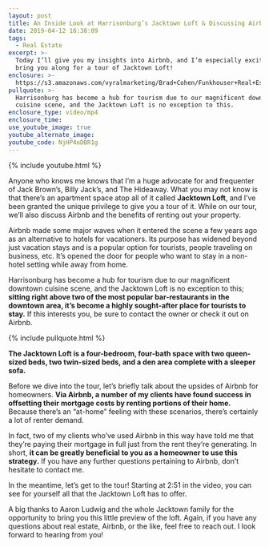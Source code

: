 ```yaml
---
layout: post
title: An Inside Look at Harrisonburg’s Jacktown Loft & Discussing Airbnb
date: 2019-04-12 16:38:09
tags:
  - Real Estate
excerpt: >-
  Today I’ll give you my insights into Airbnb, and I’m especially excited to
  bring you along for a tour of Jacktown Loft!
enclosure: >-
  https://s3.amazonaws.com/vyralmarketing/Brad+Cohen/Funkhouser+Real+Estate+Group-+What+to+Know+About+Airbnb+and+Touring+a+Jacktown+Loft.mp4
pullquote: >-
  Harrisonburg has become a hub for tourism due to our magnificent downtown
  cuisine scene, and the Jacktown Loft is no exception to this.
enclosure_type: video/mp4
enclosure_time:
use_youtube_image: true
youtube_alternate_image:
youtube_code: NjHP4oDBR1g
---
```


{% include youtube.html %}

Anyone who knows me knows that I’m a huge advocate for and frequenter of Jack Brown’s, Billy Jack’s, and The Hideaway. What you may not know is that there’s an apartment space atop all of it called **Jacktown Loft**, and I’ve been granted the unique privilege to give you a tour of it. While on our tour, we’ll also discuss Airbnb and the benefits of renting out your property. &nbsp;

Airbnb made some major waves when it entered the scene a few years ago as an alternative to hotels for vacationers. Its purpose has widened beyond just vacation stays and is a popular option for tourists, people traveling on business, etc. It’s opened the door for people who want to stay in a non-hotel setting while away from home.&nbsp;

Harrisonburg has become a hub for tourism due to our magnificent downtown cuisine scene, and the Jacktown Loft is no exception to this; **sitting right above two of the most popular bar-restaurants in the downtown area, it’s become a highly sought-after place for tourists to stay.** If this interests you, be sure to contact the owner or check it out on Airbnb.&nbsp;

{% include pullquote.html %}

**The Jacktown Loft is a four-bedroom, four-bath space with two queen-sized beds, two twin-sized beds, and a den area complete with a sleeper sofa.&nbsp;**

Before we dive into the tour, let’s briefly talk about the upsides of Airbnb for homeowners. **Via Airbnb, a number of my clients have found success in offsetting their mortgage costs by renting portions of their home.** Because there’s an “at-home” feeling with these scenarios, there’s certainly a lot of renter demand.&nbsp;

In fact, two of my clients who’ve used Airbnb in this way have told me that they’re paying their mortgage in full just from the rent they’re generating. In short, **it can be greatly beneficial to you as a homeowner to use this strategy.** If you have any further questions pertaining to Airbnb, don’t hesitate to contact me.&nbsp;

In the meantime, let’s get to the tour\! Starting at 2:51 in the video, you can see for yourself all that the Jacktown Loft has to offer.&nbsp;

A big thanks to Aaron Ludwig and the whole Jacktown family for the opportunity to bring you this little preview of the loft. Again, if you have any questions about real estate, Airbnb, or the like, feel free to reach out. I look forward to hearing from you\!